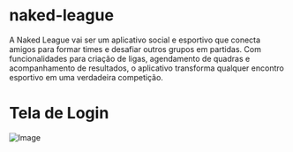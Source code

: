 # naked-league

A Naked League vai ser um aplicativo social e esportivo que conecta amigos para formar times e desafiar outros grupos em partidas. Com funcionalidades para criação de ligas, agendamento de quadras e acompanhamento de resultados, o aplicativo transforma qualquer encontro esportivo em uma verdadeira competição.


# Tela de Login
![Image](https://github.com/user-attachments/assets/1d2710d2-2cd9-405c-80fe-7b94c25740ea)

